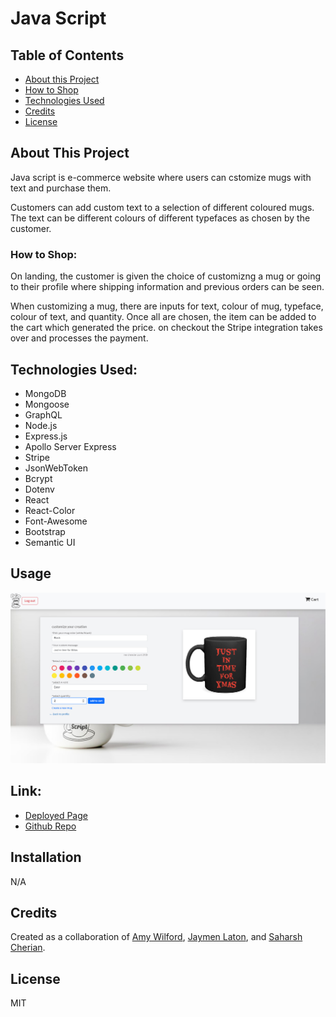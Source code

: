 # Java Script

## Table of Contents

- [About this Project](#about-this-Project)
- [How to Shop](#how-to-shop)
- [Technologies Used](#Technologies-Used)
- [Credits](#credits)
- [License](#license)

## About This Project
Java script is e-commerce website where users can cstomize mugs with text and purchase them.

Customers can add custom text to a selection of different coloured mugs. The text can be different colours of different typefaces as chosen by the customer.

### How to Shop:

On landing, the customer is given the choice of customizng a mug or going to their profile where shipping information and previous orders can be seen.

When customizing a mug, there are inputs for text, colour of mug, typeface, colour of text, and quantity. Once all are chosen, the item can be added to the cart which generated the price. on checkout the Stripe integration takes over and processes the payment.


## Technologies Used:
- MongoDB
- Mongoose
- GraphQL
- Node.js
- Express.js
- Apollo Server Express
- Stripe
- JsonWebToken
- Bcrypt
- Dotenv
- React
- React-Color
- Font-Awesome
- Bootstrap
- Semantic UI


## Usage

![Screenshot of the page for customizing mugs](./client/public/assets/images/Readme.jpg)

## Link:
- [Deployed Page](https://github.com/AmyWilford/Word-Play)
- [Github Repo](https://github.com/AmyWilford/Mug-Store)

## Installation
N/A

## Credits
Created as a collaboration of [Amy Wilford](https://github.com/AmyWilford), [Jaymen Laton](https://github.com/CanadianMRE), and [Saharsh Cherian](https://github.com/sashdc).

## License
MIT